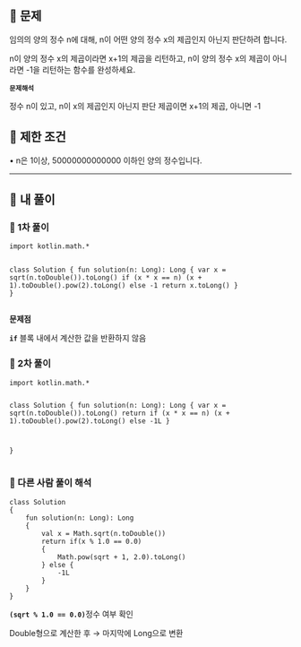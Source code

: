 <h2 id="📖-문제"><strong>📖</strong> 문제</h2>
<p>임의의 양의 정수 n에 대해, n이 어떤 양의 정수 x의 제곱인지 아닌지 판단하려 합니다.</p>
<p>n이 양의 정수 x의 제곱이라면 x+1의 제곱을 리턴하고, n이 양의 정수 x의 제곱이 아니라면 -1을 리턴하는 함수를 완성하세요.</p>
<p><strong><code>문제해석</code></strong></p>
<p>정수 n이 있고, n이 x의 제곱인지 아닌지 판단
제곱이면 x+1의 제곱, 아니면 -1</p>
<h2 id="📖-제한-조건"><strong>📖</strong> 제한 조건</h2>
<p>• n은 1이상, 50000000000000 이하인 양의 정수입니다.</p>
<hr />
<h2 id="👻-내-풀이">👻 내 풀이</h2>
<h3 id="👻-1차-풀이">👻 1차 풀이</h3>
<pre><code class="language-kotlin">import kotlin.math.*  

class Solution
{
    fun solution(n: Long): Long
    {
        var x = sqrt(n.toDouble()).toLong()
        if (x * x == n) (x + 1).toDouble().pow(2).toLong()
        else -1
        return x.toLong()
    }
}</code></pre>
<p><strong>문제점</strong> </p>
<p><strong><code>if</code></strong> 블록 내에서 계산한 값을 반환하지 않음 </p>
<h3 id="👻-2차-풀이">👻 2차 풀이</h3>
<pre><code class="language-kotlin">import kotlin.math.*  

class Solution 
{
    fun solution(n: Long): Long
    {
        var x = sqrt(n.toDouble()).toLong()
        return if (x * x == n) (x + 1).toDouble().pow(2).toLong()
        else -1L
    }

}</code></pre>
<h3 id="👻-다른-사람-풀이-해석">👻 다른 사람 풀이 해석</h3>
<pre><code class="language-kotlin">class Solution 
{
    fun solution(n: Long): Long 
    {
        val x = Math.sqrt(n.toDouble())
        return if(x % 1.0 == 0.0) 
        {
            Math.pow(sqrt + 1, 2.0).toLong()
        } else {
            -1L
        }
    }
}</code></pre>
<p><strong><code>(sqrt % 1.0 == 0.0)</code></strong>정수 여부 확인</p>
<p>Double형으로 계산한 후 → 마지막에 Long으로 변환</p>